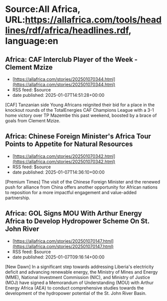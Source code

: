 # Source:All Africa, URL:https://allafrica.com/tools/headlines/rdf/africa/headlines.rdf, language:en

## Africa: CAF Interclub Player of the Week - Clement Mzize
 - [https://allafrica.com/stories/202501070344.html](https://allafrica.com/stories/202501070344.html)
 - RSS feed: $source
 - date published: 2025-01-07T14:51:28+00:00

[CAF] Tanzanian side Young Africans reignited their bid for a place in the knockout rounds of the TotalEnergies CAF Champions League with a 3-1 home victory over TP Mazembe this past weekend, boosted by a brace of goals from Clement Mzize.

## Africa: Chinese Foreign Minister's Africa Tour Points to Appetite for Natural Resources
 - [https://allafrica.com/stories/202501070342.html](https://allafrica.com/stories/202501070342.html)
 - RSS feed: $source
 - date published: 2025-01-07T14:36:10+00:00

[Premium Times] The visit of the Chinese Foreign Minister and the renewed push for alliance from China offers another opportunity for African nations to reposition for a more impactful engagement and value-added partnership.

## Africa: GOL Signs MOU With Arthur Energy Africa to Develop Hydropower Scheme On St. John River
 - [https://allafrica.com/stories/202501070147.html](https://allafrica.com/stories/202501070147.html)
 - RSS feed: $source
 - date published: 2025-01-07T09:16:14+00:00

[New Dawn] In a significant step towards addressing Liberia's electricity deficit and advancing renewable energy, the Ministry of Mines and Energy (MME), National Investment Commission (NIC), and Ministry of Justice (MOJ) have signed a Memorandum of Understanding (MOU) with Arthur Energy Africa (AEA) to conduct comprehensive studies towards the development of the hydropower potential of the St. John River Basin.


